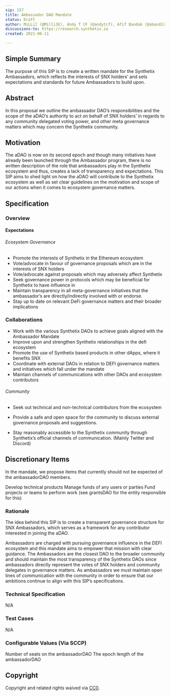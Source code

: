 ```yaml
---
sip: 157
title: Ambassador DAO Mandate
status: Draft
author: MiLLiΞ (@Milli3E), Andy T CF (@andytcf), Afif Bandak (@aband1)
discussions-to: https://research.synthetix.io 
created: 2021-06-11 

---
```


<!--You can leave these HTML comments in your merged SIP and delete the visible duplicate text guides, they will not appear and may be helpful to refer to if you edit it again. This is the suggested template for new SIPs. Note that an SIP number will be assigned by an editor. When opening a pull request to submit your SIP, please use an abbreviated title in the filename, `sip-draft_title_abbrev.md`. The title should be 44 characters or less.-->


## Simple Summary
<!--"If you can't explain it simply, you don't understand it well enough." Simply describe the outcome the proposed changes intends to achieve. This should be non-technical and accessible to a casual community member.-->

The purpose of this SIP is to create a written mandate for the Synthetix Ambassadors, which reflects the interests of SNX holders’ and sets expectations and standards for future Ambassadors to build upon.
  
## Abstract
<!--A short (~200 word) description of the proposed change, the abstract should clearly describe the proposed change. This is what *will* be done if the SIP is implemented, not *why* it should be done or *how* it will be done. If the SIP proposes deploying a new contract, write, "we propose to deploy a new contract that will do x".-->

In this proposal we outline the ambassador DAO’s responsibilities and the scope of the aDAO’s authority to act on behalf of SNX holders’ in regards to any community delegated voting power, and other meta governance matters which may concern the Synthetix community.
  
## Motivation
<!--This is the problem statement. This is the *why* of the SIP. It should clearly explain *why* the current state of the protocol is inadequate.  It is critical that you explain *why* the change is needed, if the SIP proposes changing how something is calculated, you must address *why* the current calculation is inaccurate or wrong. This is not the place to describe how the SIP will address the issue!-->

The aDAO is now on its second epoch and though many initiatives have already been launched through  the Ambassador program, there is no written description of the role that ambassadors play in the Synthetix ecosystem and thus, creates a lack of transparency and expectations. This SIP aims to shed light on how the aDAO will contribute to the Synthetix ecosystem as well as set clear guidelines on the motivation and scope of our actions when it comes to ecosystem governance matters.

## Specification

<!--The specification should describe the syntax and semantics of any new feature, there are five sections
1. Overview
2. Rationale
3. Technical Specification
4. Test Cases
5. Configurable Values
-->

### Overview

#### Expectations

###### Ecosystem Governance

- Promote the interests of Synthetix in the Ethereum ecosystem
- Vote/advocate in favour of governance proposals which are in the interests of SNX holders
- Vote/advocate against proposals which may adversely affect Synthetix
- Seek governance power in protocols which may be beneficial for Synthetix to have influence in 
- Maintain transparency in all meta-governance initiatives that the ambassador’s are directly/indirectly involved with or endorse.
- Stay up to date on relevant DeFi governance matters and their broader implications


### Collaborations 

- Work with the various Synthetix DAOs to achieve goals aligned with the Ambassador Mandate
- Improve upon and strengthen Synthetix relationships in the defi ecosystem
- Promote the use of Synthetix based products in other dApps, where it benefits SNX
- Coordinate with external DAOs in relation to DEFI governance matters and initiatives which fall under the mandate
- Maintain channels of communications with other DAOs and ecosystem contributors


###### Community

- Seek out technical and non-technical contributors from the ecosystem

- Provide a safe and open space for the community to discuss external governance proposals and suggestions.

- Stay reasonably accessible to the Synthetix community through Synthetix’s official channels of communication. (Mainly Twitter and Discord)
## Discretionary Items

In the mandate, we propose items that currently should not be expected of the ambassadorDAO members.

Develop technical products
Manage funds of any users or parties
Fund projects or teams to perform work (see grantsDAO for the entity responsible for this)

### Rationale
<!--This is where you explain the reasoning behind how you propose to solve the problem. Why did you propose to implement the change in this way, what were the considerations and trade-offs. The rationale fleshes out what motivated the design and why particular design decisions were made. It should describe alternate designs that were considered and related work. The rationale may also provide evidence of consensus within the community, and should discuss important objections or concerns raised during discussion.-->

The idea behind this SIP is to create a transparent governance structure for SNX Ambassadors, which serves as a framework for any contributor interested in joining the aDAO. 

Ambassadors are charged with pursuing governance influence in the DEFI ecosystem and this mandate aims to empower that mission with clear guidance. The Ambassadors are the closest DAO to the broader community and should maintain the most transparency of the Synthetix DAOs since ambassadors directly represent the votes of SNX holders and community delegates in governance matters. As ambassadors we must maintain open lines of communication with the community in order to ensure that our ambitions continue to align with this SIP’s specifications. 


### Technical Specification
<!--The technical specification should outline the public API of the changes proposed. That is, changes to any of the interfaces Synthetix currently exposes or the creations of new ones.-->

N/A

### Test Cases
<!--Test cases for an implementation are mandatory for SIPs but can be included with the implementation..-->

N/A

### Configurable Values (Via SCCP)
<!--Please list all values configurable via SCCP under this implementation.-->

Number of seats on the ambassadorDAO
The epoch length of the ambassadorDAO

## Copyright
Copyright and related rights waived via [CC0](https://creativecommons.org/publicdomain/zero/1.0/).

